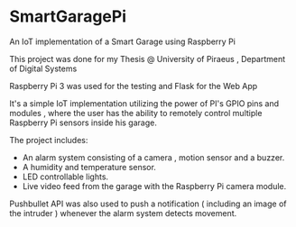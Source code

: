 # SmartGaragePi
An IoT implementation of a Smart Garage using Raspberry Pi

This project was done for my Thesis @ University of Piraeus , Department of Digital Systems

Raspberry Pi 3 was used for the testing and Flask for the Web App

It's a simple IoT implementation utilizing the power of PI's GPIO pins and modules , where the user has the ability to remotely control multiple Raspberry Pi sensors inside his garage.

The project includes:

* An alarm system consisting of a camera , motion sensor and a buzzer.
* A humidity and temperature sensor.
* LED controllable lights.
* Live video feed from the garage with the Raspberry Pi camera module.

Pushbullet API was also used to push a notification ( including an image of the intruder ) whenever the alarm system detects movement.
